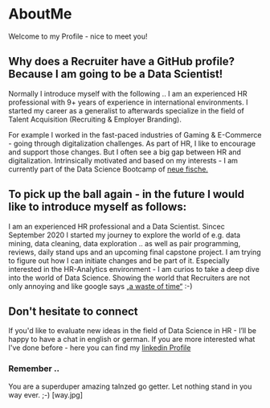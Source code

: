 # AboutMe

Welcome to my Profile - nice to meet you!   

## Why does a Recruiter have a GitHub profile? Because I am going to be a Data Scientist!

Normally I introduce myself with the following .. 
I am an experienced HR professional with 9+ years of experience in international environments. 
I started my career as a generalist to afterwards specialize in the field of Talent Acquisition (Recruiting & Employer Branding). 

For example I worked in the fast-paced industries of Gaming & E-Commerce - going through digitalization challenges. As part of HR, I like to encourage and support those changes. But I often see a big gap between HR and digitalization. Intrinsically motivated and based on my interests - I am currently part of the Data Science Bootcamp of [neue fische.](https://www.neuefische.de/?gclid=Cj0KCQjwy8f6BRC7ARIsAPIXOjg2z_2VmVERTAiLm3-bUEoQF5hzd6_Xa4nG-3HbauedCsUIFwnihhkaAv6CEALw_wcB)

## To pick up the ball again - in the future I would like to introduce myself as follows:

I am an experienced HR professional and a Data Scientist. 
Sincec September 2020 I started my journey to explore the world of e.g. data mining, data cleaning, data exploration .. as well as pair programming, reviews, daily stand ups and an upcoming final capstone project. I am trying to figure out how I can initiate changes and be part of it. Especially interested in the HR-Analytics environment - I am curios to take a deep dive into the world of Data Science. Showing the world that Recruiters are not only annoying and like google says [„a waste of time“](https://www.recruiterly.com/blog/8-things-google-says-recruiters-are-and-8-things-they-actually-are/.) :-) 

## Don't hesitate to connect

If you'd like to evaluate new ideas in the field of Data Science in HR - I’ll be happy to have a chat in english or german. 
If you are more interested what I've done before - here you can find my [linkedin Profile](https://www.linkedin.com/in/raphaela-boll-298803a2/)

### Remember .. 
You are a superduper amazing talnzed go getter. Let nothing stand in you way ever. ;-) 
[way.jpg]
